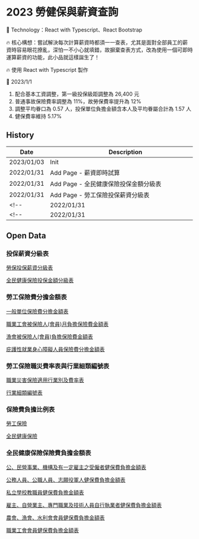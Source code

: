 # 2023 勞健保與薪資查詢
:rocket: Technology：React with Typescript、React Bootstrap

:fire: 核心構想：嘗試解決每次計算薪資時都須一一查表，尤其是面對全部員工的薪資時容易眼花撩亂，深怕一不小心就填錯，故摒棄查表方式，改為使用一個可即時運算薪資的功能，此小品就這樣誕生了！

:fire: 使用 React with Typescript 製作

:pushpin: 2023/1/1

1. 配合基本工資調整，第一級投保級距調整為 26,400 元
2. 普通事故保險費率調整為 11%，故勞保費率提升為 12%
3. 調整平均眷口為 0.57 人，投保單位負擔金額含本人及平均眷屬合計為 1.57 人
4. 健保費率維持 5.17%

## History
| Date       | Description                                     |
| ---------- | ----------------------------------------------- |
| 2023/01/03 | Init　　　　　　　　　　　　　　　　　　　　　　　　|
| 2022/01/31 | Add Page - 薪資即時試算　　　　　　　　　　　　　　|
| 2022/01/31 | Add Page - 全民健康保險投保金額分級表　　　　　　　| 
| 2022/01/31 | Add Page - 勞工保險投保薪資分級表　　　　　　　　　|
<!-- | 2022/01/31 | Add Page - 勞健保保費及勞退提繳三合一費用對照表　　| -->
<!-- | 2022/01/31 | Add Page - 勞工退休金月提繳工資分級表　　　　　　　| -->

<!-- ## Product -->
<!-- [Labor Health Insurance](https://fakestandard.github.io/react-labor-health-insurance) -->

## Open Data
### 投保薪資分級表
[勞保投保薪資分級表](https://www.bli.gov.tw/0103175.html)

[全民健康保險投保金額分級表](https://www.nhi.gov.tw/Content_List.aspx?n=1269AC29FCEF36A3&topn=5FE8C9FEAE863B46)

<!-- [勞工退休金月提繳分級表](https://data.gov.tw/dataset/6274) -->

### 勞工保險費分擔金額表
[一般單位保險費分擔金額表](https://www.bli.gov.tw/0103211.html)

[職業工會被保險人(會員)月負擔保險費金額表](https://www.bli.gov.tw/0103213.html)

[漁會被保險人(會員)負擔保險費金額表](https://www.bli.gov.tw/0103214.html)

[庇護性就業身心障礙人員保險費分擔金額表](https://www.bli.gov.tw/0103212.html)

### 勞工保險職災費率表與行業細類編號表
[職業災害保險適用行業別及費率表](https://www.bli.gov.tw/0103189.html)

[行業細類編號表](https://www.bli.gov.tw/0103190.html)

### 保險費負擔比例表
[勞工保險](https://www.bli.gov.tw/0005478.html)

[全民健康保險](https://www.nhi.gov.tw/Content_List.aspx?n=75CB61949FF83959&topn=5FE8C9FEAE863B46&upn=F3C0AFE21C3112C4)

### 全民健康保險保險費負擔金額表
[公、民營事業、機構及有一定雇主之受僱者健保費負擔金額表](https://data.nhi.gov.tw/Datasets/DatasetDetail.aspx?id=281&Mid=A110689)

[公務人員、公職人員、志願役軍人健保費負擔金額表](https://data.nhi.gov.tw/Datasets/DatasetDetail.aspx?id=279&Mid=A110689)

[私立學校教職員健保費負擔金額表](https://data.nhi.gov.tw/Datasets/DatasetDetail.aspx?id=280&Mid=A110689)

[雇主、自營業主、專門職業及技術人員自行執業者健保費負擔金額表](https://data.nhi.gov.tw/Datasets/DatasetDetail.aspx?id=283&Mid=A110689)

[農會、漁會、水利會會員健保費負擔金額表](https://data.nhi.gov.tw/Datasets/DatasetDetail.aspx?id=284&Mid=A110689)

[職業工會會員健保費負擔金額表](https://data.nhi.gov.tw/Datasets/DatasetDetail.aspx?id=282&Mid=A110689)


